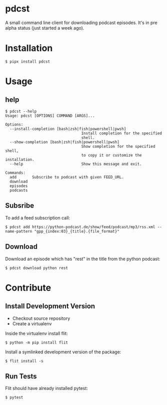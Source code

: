 # pdcst

A small command line client for downloading podcast episodes.
It's in pre alpha status (just started a week ago).

# Installation

```shell
$ pipx install pdcst
```

# Usage

## help

```shell
$ pdcst --help
Usage: pdcst [OPTIONS] COMMAND [ARGS]...

Options:
  --install-completion [bash|zsh|fish|powershell|pwsh]
                                  Install completion for the specified
                                  shell.
  --show-completion [bash|zsh|fish|powershell|pwsh]
                                  Show completion for the specified shell,
                                  to copy it or customize the installation.
  --help                          Show this message and exit.

Commands:
  add       Subscribe to podcast with given FEED_URL.
  download
  episodes
  podcasts
```

## Subsribe

To add a feed subscription call:

```shell
$ pdcst add https://python-podcast.de/show/feed/podcast/mp3/rss.xml --name-pattern "gpp_{index:03}_{title}.{file_format}"
```

## Download

Download an episode which has "rest" in the title from the python podcast:

```shell
$ pdcst download python rest
```

# Contribute

## Install Development Version

- Checkout source repository
- Create a virtualenv

Inside the virtualenv install flit:
```shell
$ python -m pip install flit
```

Install a symlinked development version of the package:
```
$ flit install -s
```
## Run Tests

Flit should have already installed pytest:

```shell
$ pytest
```
